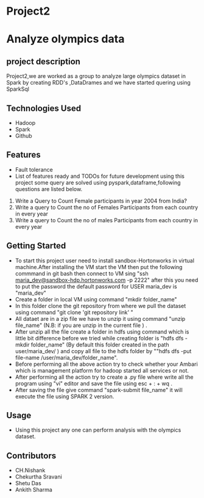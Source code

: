 # Project2
# Analyze olympics data
## project description
Project2,we are worked as a group to analyze large olympics dataset in Spark by creating RDD's ,DataDrames and we have started quering using SparkSql
## Technologies Used
* Hadoop
* Spark
* Github
## Features
* Fault tolerance
* List of features ready and TODOs for future development using this project some query are solved using pyspark,dataframe,following questions are listed below.
1) Write a Query to Count Female participants in year 2004 from India?
2) Write a query to Count the no of Females Participants from each country in every year
3) Write a query to Count the no of males Participants from each country in every year
## Getting Started
* To start this project user need to install sandbox-Hortonworks in virtual machine.After installing the VM start the VM then put the following  commmand in git bash then connect to VM sing "ssh maria_dev@sandbox-hdp.hortonworks.com -p 2222" after this you need to put the password the default password for USER maria_dev is "maria_dev"
* Create a folder in local VM using command "mkdir folder_name"
* In this folder clone the git repository from where we pull the dataset using command "git clone 'git repository link' "
* All dataet are in a zip file we have to unzip it using command "unzip file_name" (N.B: if you are unzip in the current file ) .
* After unzip all the file create a folder in hdfs using command which is little bit difference before we tried while creating folder is "hdfs dfs -mkdir folder_name" (By default this folder created in the path user/maria_dev/ ) and copy all file to the hdfs folder by ""hdfs dfs -put file-name /user/maria_dev/folder_name".
* Before performing all the above action try to check whether your Ambari which is management platform for hadoop started all services or not. 
* After performing all the action try to create a .py file where write all the program using "vi" editor and save the file using esc + : + wq .
* After saving the file give command "spark-submit file_name" it will execute the file using SPARK 2 version.
## Usage
* Using this project any one can perform analysis with the olympics dataset.
## Contributors
* CH.Nishank
* Chekurtha Sravani
* Shetu Das
* Ankith Sharma
